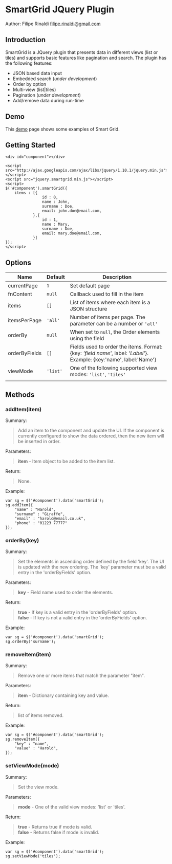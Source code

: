 
SmartGrid JQuery Plugin
========================

Author: Filipe Rinaldi
        filipe.rinaldi@gmail.com

Introduction
------------

SmartGrid is a JQuery plugin that presents data in different views (list or tiles) and supports basic features like pagination and search. The plugin has the following features:

- JSON based data input
- Embedded search (_under development_)
- Order by option
- Multi-view (list|tiles)
- Pagination (_under development_)
- Add/remove data during run-time

Demo
----

This [demo][1] page shows some examples of Smart Grid.

Getting Started
---------------

    <div id="component"></div>
    
    <script src="http://ajax.googleapis.com/ajax/libs/jquery/1.10.1/jquery.min.js"></script>
    <script src="jquery.smartgrid.min.js"></script>
    <script>
    $('#component').smartGrid({
        items : [{
                    id : 0,
                    name : John,
                    surname : Doe,
                    email: john.doe@email.com,
                },{
                    id : 1,
                    name : Mary,
                    surname : Doe,
                    email: mary.doe@email.com,
                }]
    });
    </script>

Options
-------

| Name | Default | Description |
|--------|---------|-------------|
|currentPage|`1`| Set default page|
|fnContent|`null`|Callback used to fill in the item|
|items|`[]`|List of items where each item is a JSON structure |
|itemsPerPage|`'all'`| Number of items per page. The parameter can be a number or `'all'`|
|orderBy|`null`| When set to `null`, the Order elements using the field |
|orderByFields|`[]`| Fields used to order the items. Format: {key: *'field name'*, label: *'Label'*}.<br>Example: {key:'name', label:'Name'}|
|viewMode|`'list'`| One of the following supported view modes: `'list'`, `'tiles'`|
||||

Methods
-------

### addItem(item)
Summary:
> Add an item to the component and update the UI. If the component is currently configured to show the data ordered, then the new item will be inserted in order.

Parameters:
> **item** - Item object to be added to the item list.

Return:
> None.

Example:

    var sg = $('#component').data('smartGrid'); 
    sg.addItem({
        "name" : "Harold",
		"surname" : "Giraffe",
		"email" : "harold@email.co.uk",
		"phone" : "01223 77777"
	});

### orderBy(key)
Summary:
> Set the elements in ascending order defined by the field 'key'. The UI is updated with the new ordering. The 'key' parameter must be a valid entry in the 'orderByFields' option.

Parameters:
> **key** - Field name used to order the elements.

Return:
> **true** - If key is a valid entry in the 'orderByFields' option.<br>
> **false** - If key is not a valid entry in the 'orderByFields' option.

Example:

    var sg = $('#component').data('smartGrid');
    sg.orderBy('surname');

### removeItem(item)
Summary:
> Remove one or more items that match the parameter "item".

Parameters:
> **item** - Dictionary containing key and value.

Return:
> list of items removed.

Example:

    var sg = $('#component').data('smartGrid'); 
    sg.removeItem({
        "key" : "name",
		"value" : "Harold",
	});

### setViewMode(mode)
Summary:
> Set the view mode.

Parameters:
> **mode** - One of the valid view modes: 'list' or 'tiles'.

Return:
> **true** - Returns true if mode is valid.<br>
> **false** - Returns false if mode is invalid.

Example:

    var sg = $('#component').data('smartGrid'); 
    sg.setViewMode('tiles');

  [1]: http://filiperinaldi.github.io/SmartGrid
